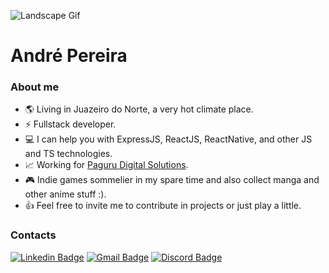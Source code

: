 ![Landscape Gif](https://media.giphy.com/media/NKEt9elQ5cR68/giphy.gif)

# André Pereira

### About me

- 🌎 Living in Juazeiro do Norte, a very hot climate place.
- ⚡ Fullstack developer.
- 💻 I can help you with ExpressJS, ReactJS, ReactNative, and other JS and TS technologies.
- 📈 Working for [Paguru Digital Solutions](https://www.paguru.com.br).
- 🎮 Indie games sommelier in my spare time and also collect manga and other anime stuff :).
- 👍 Feel free to invite me to contribute in projects or just play a little.

### Contacts
[![Linkedin Badge](https://img.shields.io/badge/-Andre%20Pereira-0077B5?style=flat-square&logo=Linkedin&logoColor=white&link=https://www.linkedin.com/in/andre-pereira-63673a77/)](https://www.linkedin.com/in/andre-pereira-63673a77/) 
[![Gmail Badge](https://img.shields.io/badge/-contato.andrepsf@gmail.com-D14836?style=flat-square&logo=gmail&logoColor=white&link=mailto:contato.andrepsf@gmail.com)](mailto:contato.andrepsf@gmail.com)
[![Discord Badge](https://img.shields.io/badge/-Darkzuz%235467-7289DA?style=flat-square&logo=discord&logoColor=white&link=https://discord.com/)](https://discord.com/)
